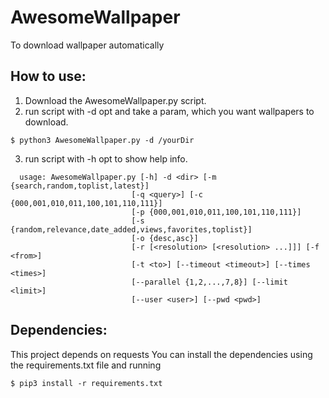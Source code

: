 # AwesomeWallpaper
To download wallpaper automatically

## How to use:
  
  1. Download the AwesomeWallpaper.py script.
  2. run script with -d opt and take a param, which you want wallpapers to download.
```
$ python3 AwesomeWallpaper.py -d /yourDir
```
  3. run script with -h opt to show help info.
```
  usage: AwesomeWallpaper.py [-h] -d <dir> [-m {search,random,toplist,latest}]
                           [-q <query>] [-c {000,001,010,011,100,101,110,111}]
                           [-p {000,001,010,011,100,101,110,111}]
                           [-s {random,relevance,date_added,views,favorites,toplist}]
                           [-o {desc,asc}]
                           [-r [<resolution> [<resolution> ...]]] [-f <from>]
                           [-t <to>] [--timeout <timeout>] [--times <times>]
                           [--parallel {1,2,...,7,8}] [--limit <limit>]
                           [--user <user>] [--pwd <pwd>]
```

## Dependencies:
  
  This project depends on requests You can install the dependencies using the requirements.txt file and running
  ```
  $ pip3 install -r requirements.txt
  ```
